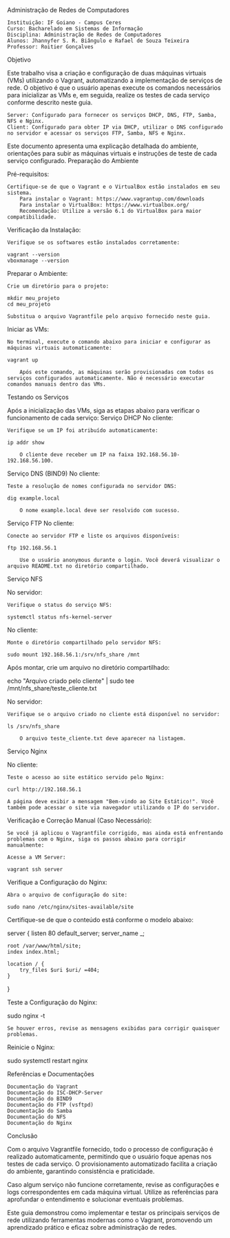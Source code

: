 Administração de Redes de Computadores

    Instituição: IF Goiano - Campus Ceres
    Curso: Bacharelado em Sistemas de Informação
    Disciplina: Administração de Redes de Computadores
    Alunos: Jhannyfer S. R. Biângulo e Rafael de Souza Teixeira
    Professor: Roitier Gonçalves

Objetivo

Este trabalho visa a criação e configuração de duas máquinas virtuais (VMs) utilizando o Vagrant, automatizando a implementação de serviços de rede. O objetivo é que o usuário apenas execute os comandos necessários para inicializar as VMs e, em seguida, realize os testes de cada serviço conforme descrito neste guia.

    Server: Configurado para fornecer os serviços DHCP, DNS, FTP, Samba, NFS e Nginx.
    Client: Configurado para obter IP via DHCP, utilizar o DNS configurado no servidor e acessar os serviços FTP, Samba, NFS e Nginx.

Este documento apresenta uma explicação detalhada do ambiente, orientações para subir as máquinas virtuais e instruções de teste de cada serviço configurado.
Preparação do Ambiente

Pré-requisitos:

    Certifique-se de que o Vagrant e o VirtualBox estão instalados em seu sistema.
        Para instalar o Vagrant: https://www.vagrantup.com/downloads
        Para instalar o VirtualBox: https://www.virtualbox.org/
        Recomendação: Utilize a versão 6.1 do VirtualBox para maior compatibilidade.

Verificação da Instalação:

    Verifique se os softwares estão instalados corretamente:

    vagrant --version
    vboxmanage --version

Preparar o Ambiente:

    Crie um diretório para o projeto:

    mkdir meu_projeto
    cd meu_projeto

    Substitua o arquivo Vagrantfile pelo arquivo fornecido neste guia.

Iniciar as VMs:

    No terminal, execute o comando abaixo para iniciar e configurar as máquinas virtuais automaticamente:

    vagrant up

        Após este comando, as máquinas serão provisionadas com todos os serviços configurados automaticamente. Não é necessário executar comandos manuais dentro das VMs.

Testando os Serviços

Após a inicialização das VMs, siga as etapas abaixo para verificar o funcionamento de cada serviço:
Serviço DHCP
No cliente:

    Verifique se um IP foi atribuído automaticamente:

    ip addr show

        O cliente deve receber um IP na faixa 192.168.56.10-192.168.56.100.

Serviço DNS (BIND9)
No cliente:

    Teste a resolução de nomes configurada no servidor DNS:

    dig example.local

        O nome example.local deve ser resolvido com sucesso.

Serviço FTP
No cliente:

    Conecte ao servidor FTP e liste os arquivos disponíveis:

    ftp 192.168.56.1

        Use o usuário anonymous durante o login. Você deverá visualizar o arquivo README.txt no diretório compartilhado.

Serviço NFS

No servidor:

    Verifique o status do serviço NFS:

    systemctl status nfs-kernel-server

No cliente:

    Monte o diretório compartilhado pelo servidor NFS:

    sudo mount 192.168.56.1:/srv/nfs_share /mnt

Após montar, crie um arquivo no diretório compartilhado:

echo "Arquivo criado pelo cliente" | sudo tee /mnt/nfs_share/teste_cliente.txt

No servidor:

    Verifique se o arquivo criado no cliente está disponível no servidor:

    ls /srv/nfs_share

        O arquivo teste_cliente.txt deve aparecer na listagem.

Serviço Nginx

No cliente:

    Teste o acesso ao site estático servido pelo Nginx:

    curl http://192.168.56.1

    A página deve exibir a mensagem "Bem-vindo ao Site Estático!". Você também pode acessar o site via navegador utilizando o IP do servidor.

Verificação e Correção Manual (Caso Necessário):

    Se você já aplicou o Vagrantfile corrigido, mas ainda está enfrentando problemas com o Nginx, siga os passos abaixo para corrigir manualmente:

    Acesse a VM Server:

    vagrant ssh server

Verifique a Configuração do Nginx:

    Abra o arquivo de configuração do site:

    sudo nano /etc/nginx/sites-available/site

Certifique-se de que o conteúdo está conforme o modelo abaixo:

server {
    listen 80 default_server;
    server_name _;

    root /var/www/html/site;
    index index.html;

    location / {
        try_files $uri $uri/ =404;
    }
}

Teste a Configuração do Nginx:

sudo nginx -t

    Se houver erros, revise as mensagens exibidas para corrigir quaisquer problemas.

Reinicie o Nginx:

sudo systemctl restart nginx

Referências e Documentações

    Documentação do Vagrant
    Documentação do ISC-DHCP-Server
    Documentação do BIND9
    Documentação do FTP (vsftpd)
    Documentação do Samba
    Documentação do NFS
    Documentação do Nginx

Conclusão

Com o arquivo Vagrantfile fornecido, todo o processo de configuração é realizado automaticamente, permitindo que o usuário foque apenas nos testes de cada serviço. O provisionamento automatizado facilita a criação do ambiente, garantindo consistência e praticidade.

Caso algum serviço não funcione corretamente, revise as configurações e logs correspondentes em cada máquina virtual. Utilize as referências para aprofundar o entendimento e solucionar eventuais problemas.

Este guia demonstrou como implementar e testar os principais serviços de rede utilizando ferramentas modernas como o Vagrant, promovendo um aprendizado prático e eficaz sobre administração de redes.
